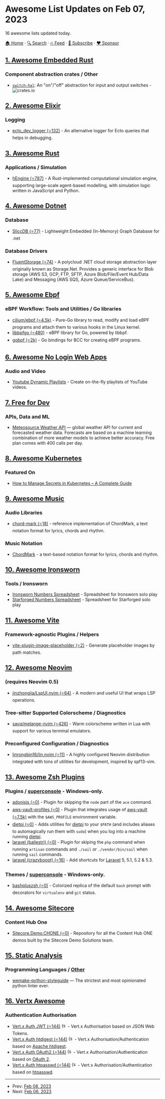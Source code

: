 # Awesome List Updates on Feb 07, 2023

16 awesome lists updated today.

[🏠 Home](/README.md) · [🔍 Search](https://www.trackawesomelist.com/search/) · [🔥 Feed](https://www.trackawesomelist.com/rss.xml) · [📮 Subscribe](https://trackawesomelist.us17.list-manage.com/subscribe?u=d2f0117aa829c83a63ec63c2f&id=36a103854c) · [❤️  Sponsor](https://github.com/sponsors/theowenyoung)



## [1. Awesome Embedded Rust](/content/rust-embedded/awesome-embedded-rust/README.md)

### Component abstraction crates / Other

*   [`switch-hal`](https://github.com/rubberduck203/switch-hal): An "on"/"off" abstraction for input and output switches - ![crates.io](https://img.shields.io/crates/v/switch-hal.svg)

## [2. Awesome Elixir](/content/h4cc/awesome-elixir/README.md)

### Logging

*   [ecto\_dev\_logger (⭐132)](https://github.com/fuelen/ecto_dev_logger) - An alternative logger for Ecto queries that helps in debugging.

## [3. Awesome Rust](/content/rust-unofficial/awesome-rust/README.md)

### Applications / Simulation

*   [hEngine (⭐787)](https://github.com/hashintel/hash/tree/main/apps/engine) - A Rust-implemented computational simulation engine, supporting large-scale agent-based modelling, with simulation logic written in JavaScript and Python.

## [4. Awesome Dotnet](/content/quozd/awesome-dotnet/README.md)

### Database

*   [SliccDB (⭐77)](https://github.com/pmikstacki/SliccDB) - Lightweight Embedded (In-Memory) Graph Database for .net

### Database Drivers

*   [FluentStorage (⭐74)](https://github.com/robinrodricks/FluentStorage) - A polycloud .NET cloud storage abstraction layer originally known as Storage.Net. Provides a generic interface for Blob storage (AWS S3, GCP, FTP, SFTP, Azure Blob/File/Event Hub/Data Lake) and Messaging (AWS SQS, Azure Queue/ServiceBus).

## [5. Awesome Ebpf](/content/zoidbergwill/awesome-ebpf/README.md)

### eBPF Workflow: Tools and Utilities / Go libraries

*   [cilium/ebpf (⭐4.5k)](https://github.com/cilium/ebpf) - Pure-Go library to read, modify and load eBPF programs and attach them to various hooks in the Linux kernel.
*   [libbpfgo (⭐480)](https://github.com/aquasecurity/libbpfgo) - eBPF library for Go, powered by libbpf.
*   [gobpf (⭐2k)](https://github.com/iovisor/gobpf) - Go bindings for BCC for creating eBPF programs.

## [6. Awesome No Login Web Apps](/content/aviaryan/awesome-no-login-web-apps/README.md)

### Audio and Video

*   [Youtube Dynamic Playlists](https://youtube.ndo.dev) - Create on-the-fly playlists of YouTube videos.

## [7. Free for Dev](/content/ripienaar/free-for-dev/README.md)

### APIs, Data and ML

*   [Meteosource Weather API](https://www.meteosource.com/) — global weather API for current and forecasted weather data. Forecasts are based on a machine learning combination of more weather models to achieve better accuracy. Free plan comes with 400 calls per day.

## [8. Awesome Kubernetes](/content/ramitsurana/awesome-kubernetes/README.md)

### Featured On

*   [How to Manage Secrets in Kubernetes – A Complete Guide](https://spacelift.io/blog/kubernetes-secrets)

## [9. Awesome Music](/content/ciconia/awesome-music/README.md)

### Audio Libraries

*   [chord-mark (⭐18)](https://github.com/no-chris/chord-mark) - reference implementation of ChordMark, a text notation format for lyrics, chords and rhythm.

### Music Notation

*   [ChordMark](https://chordmark.netlify.app/) - a text-based notation format for lyrics, chords and rhythm.

## [10. Awesome Ironsworn](/content/Billiam/awesome-ironsworn/README.md)

### Tools / Ironsworn

*   [Ironsworn Numbers Spreadsheet](https://www.dropbox.com/s/m16aazqk3t7ashd/Ironsworn%20-%20Public%20iPad%20v%200-7.numbers?dl=0) - Spreadsheet for Ironsworn solo play
*   [Starforged Numbers Spreadsheet](https://www.dropbox.com/s/ge40xrazw0c9ng1/Starforged%20Public%20v2.5.numbers?dl=0) - Spreadsheet for Starforged solo play

## [11. Awesome Vite](/content/vitejs/awesome-vite/README.md)

### Framework-agnostic Plugins / Helpers

*   [vite-plugin-image-placeholder (⭐2)](https://github.com/pengzhanbo/vite-plugin-image-placeholder) - Generate placeholder images by path matches.

## [12. Awesome Neovim](/content/rockerBOO/awesome-neovim/README.md)

### (requires Neovim 0.5)

*   [jinzhongjia/LspUI.nvim (⭐64)](https://github.com/jinzhongjia/LspUI.nvim) - A modern and useful UI that wraps LSP operations.

### Tree-sitter Supported Colorscheme / Diagnostics

*   [savq/melange-nvim (⭐426)](https://github.com/savq/melange-nvim) - Warm colorscheme written in Lua with support for various terminal emulators.

### Preconfigured Configuration / Diagnostics

*   [linrongbin16/lin.nvim (⭐11)](https://github.com/linrongbin16/lin.nvim) - A highly configured Neovim distribution integrated with tons of utilities for development, inspired by spf13-vim.

## [13. Awesome Zsh Plugins](/content/unixorn/awesome-zsh-plugins/README.md)

### Plugins / [superconsole](https://github.com/alexchmykhalo/superconsole) - Windows-only.

*   [adonisjs (⭐0)](https://github.com/baliestri/adonisjs.plugin.zsh) - Plugin for skipping the `node` part of the `ace` command.
*   [aws-vault-profiles (⭐0)](https://github.com/jonscheiding/zsh-plugin-aws-vault-profiles) - Plugin that integrates usage of [aws-vault (⭐7.5k)](https://github.com/99designs/aws-vault) with the `$AWS_PROFILE` environment variable.
*   [dietpi (⭐0)](https://github.com/unixorn/dietpi.plugin.zsh) - Adds utilities for [dietpi](https://dietpi.com) to your `$PATH` (and includes aliases to automagically run them with `sudo`) when you log into a machine running  [dietpi](https://dietpi.com).
*   [laravel (baliestri) (⭐0)](https://github.com/baliestri/laravel.plugin.zsh) - Plugin for skiping the `php` command when running `artisan` commands and `./sail` or `./vendor/bin/sail` when running `sail` commands.
*   [laravel (crazybooot) (⭐16)](https://github.com/crazybooot/laravel-zsh-plugin) - Add shortcuts for [Laravel](https://laravel.com/) 5, 5.1, 5.2 & 5.3.

### Themes / [superconsole](https://github.com/alexchmykhalo/superconsole) - Windows-only.

*   [bashpluszsh (⭐0)](https://github.com/Elagoht/BashPlusZshTheme) - Colorized replica of the default `bash` prompt with decorators for `virtualenv` and `git` status.

## [14. Awesome Sitecore](/content/MartinMiles/awesome-sitecore/README.md)

### Content Hub One

*   [Sitecore.Demo.CHONE (⭐0)](https://github.com/Sitecore/Sitecore.Demo.CHONE) - Repository for all the Content Hub ONE demos built by the Sitecore Demo Solutions team.

## [15. Static Analysis](/content/analysis-tools-dev/static-analysis/README.md)

### Programming Languages / [Other](#other-1)

*   [wemake-python-styleguide](https://wemake-python-styleguide.rtfd.io/) — The strictest and most opinionated python linter ever.

## [16. Vertx Awesome](/content/vert-x3/vertx-awesome/README.md)

### Authentication Authorisation

*   [Vert.x Auth JWT (⭐144)](https://github.com/eclipse-vertx/vertx-auth/tree/master/vertx-auth-jwt)  <img src="https://github.com/vert-x3/vertx-awesome/raw/master/vertx-favicon.svg" alt="(stack)" title="Vert.x Stack" height="16px"> - Vert.x Authorisation based on JSON Web Tokens.
*   [Vert.x Auth htdigest (⭐144)](https://github.com/eclipse-vertx/vertx-auth/tree/master/vertx-auth-htdigest)  <img src="https://github.com/vert-x3/vertx-awesome/raw/master/vertx-favicon.svg" alt="(stack)" title="Vert.x Stack" height="16px"> - Vert.x Authorisation/Authentication based on [Apache htdigest](https://httpd.apache.org/docs/2.4/programs/htdigest.html).
*   [Vert.x Auth OAuth2 (⭐144)](https://github.com/eclipse-vertx/vertx-auth/tree/master/vertx-auth-oauth2) <img src="https://github.com/vert-x3/vertx-awesome/raw/master/vertx-favicon.svg" alt="(stack)" title="Vert.x Stack" height="16px"> - Vert.x Authorisation/Authentication based on [OAuth 2](https://oauth.net/2/).
*   [Vert.x Auth htpasswd (⭐144)](https://github.com/eclipse-vertx/vertx-auth/tree/master/vertx-auth-htpasswd) <img src="https://github.com/vert-x3/vertx-awesome/raw/master/vertx-favicon.svg" alt="(stack)" title="Vert.x Stack" height="16px"> - Vert.x Authorisation/Authentication based on [htpasswd](https://httpd.apache.org/docs/2.4/programs/htpasswd.html).

---

- Prev: [Feb 08, 2023](/content/2023/02/08/README.md)
- Next: [Feb 06, 2023](/content/2023/02/06/README.md)